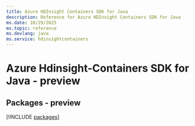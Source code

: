 ```yaml
---
title: Azure HDInsight Containers SDK for Java
description: Reference for Azure HDInsight Containers SDK for Java
ms.date: 10/29/2025
ms.topic: reference
ms.devlang: java
ms.service: hdinsightcontainers
---
```

# Azure Hdinsight-Containers SDK for Java - preview
## Packages - preview
[!INCLUDE [packages](hdinsight-containers-index.md)]